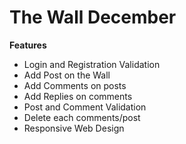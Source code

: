 # The Wall December
**Features**
- Login and Registration Validation
- Add Post on the Wall
- Add Comments on posts
- Add Replies on comments
- Post and Comment Validation
- Delete each comments/post
- Responsive Web Design
